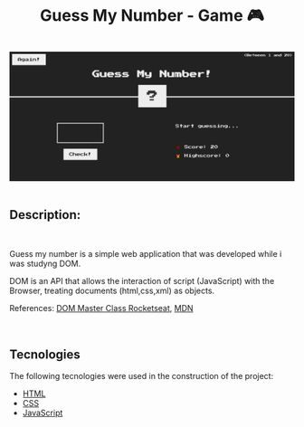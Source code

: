 <h1 align="center" > <b>Guess My Number - Game 🎮</b> </h1>
<br>
<img src="guessnumber.gif" align = "center">
<br> <br>
<h2> <b>Description:</b></h2>
<br>
<p> Guess my number is a simple web application that was developed while i was studyng DOM. </p>
<p>DOM is an API that allows the interaction of script (JavaScript) with the Browser, treating documents (html,css,xml) as objects.
</p>
References: <a href = "https://www.notion.so/Masterclass-DOM-48ef7efae2ad4e0c8f9b462b675d2b0d"> DOM Master Class Rocketseat</a>, <a href="https://developer.mozilla.org/en-US/docs/Web/API/Document_Object_Model">MDN</a>
<p>
<br>
<h2><b>Tecnologies</b></h2>

<p>The following tecnologies were used in the construction of the project:</p>

- [HTML](https://developer.mozilla.org/en-US/docs/Web/HTML)
- [CSS](https://developer.mozilla.org/en-US/docs/Web/CSS)
- [JavaScript](https://developer.mozilla.org/en-US/docs/Web/JavaScript)
